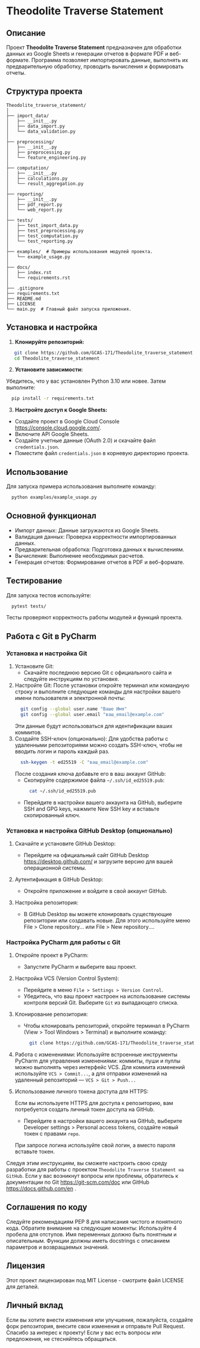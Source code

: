 # Theodolite Traverse Statement

## Описание

Проект **Theodolite Traverse Statement** предназначен для обработки данных из Google Sheets и генерации отчетов в формате PDF и веб-формате. Программа позволяет импортировать данные, выполнять их предварительную обработку, проводить вычисления и формировать отчеты.

## Структура проекта

```
Theodolite_traverse_statement/
│
├── import_data/
│   ├── __init__.py
│   ├── data_import.py
│   └── data_validation.py
│
├── preprocessing/
│   ├── __init__.py
│   ├── preprocessing.py
│   └── feature_engineering.py
│
├── computation/
│   ├── __init__.py
│   ├── calculations.py
│   └── result_aggregation.py
│
├── reporting/
│   ├── __init__.py
│   ├── pdf_report.py
│   └── web_report.py
│
├── tests/
│   ├── test_import_data.py
│   ├── test_preprocessing.py
│   ├── test_computation.py
│   └── test_reporting.py
│
├── examples/  # Примеры использования модулей проекта.
│   └── example_usage.py
│
├── docs/
│   ├── index.rst
│   └── requirements.rst
│
├── .gitignore
├── requirements.txt
├── README.md
├── LICENSE
└── main.py  # Главный файл запуска приложения.
```

## Установка и настройка

1. **Клонируйте репозиторий:**

```bash
   git clone https://github.com/GCAS-171/Theodolite_traverse_statement.git 
   cd Theodolite_traverse_statement
```

2. **Установите зависимости:**

Убедитесь, что у вас установлен Python 3.10 или новее. Затем выполните:

```bash
  pip install -r requirements.txt 
```

3. **Настройте доступ к Google Sheets:**

* Создайте проект в Google Cloud Console https://console.cloud.google.com/.
* Включите API Google Sheets.
* Создайте учетные данные (OAuth 2.0) и скачайте файл `credentials.json`.
* Поместите файл `credentials.json` в корневую директорию проекта.

## Использование

Для запуска примера использования выполните команду:


```bash
  python examples/example_usage.py 
```

## Основной функционал

* Импорт данных: Данные загружаются из Google Sheets.
* Валидация данных: Проверка корректности импортированных данных.
* Предварительная обработка: Подготовка данных к вычислениям.
* Вычисления: Выполнение необходимых расчетов.
* Генерация отчетов: Формирование отчетов в PDF и веб-формате.

## Тестирование

Для запуска тестов используйте:
```bash
  pytest tests/
```

Тесты проверяют корректность работы модулей и функций проекта.


## Работа с Git в PyCharm

### Установка и настройка Git

1. Установите Git:
   * Скачайте последнюю версию Git с официального сайта и следуйте инструкциям по установке.
2. Настройте Git:
   После установки откройте терминал или командную строку и выполните следующие команды для настройки 
   вашего имени пользователя и электронной почты:
    ```bash
      git config --global user.name "Ваше Имя"
      git config --global user.email "ваш_email@example.com"
    ```
   Эти данные будут использоваться для идентификации ваших коммитов.
3. Создайте SSH-ключ (опционально):
   Для удобства работы с удаленными репозиториями можно создать SSH-ключ, 
   чтобы не вводить логин и пароль каждый раз.
    ```bash
      ssh-keygen -t ed25519 -C "ваш_email@example.com"
    ```
   После создания ключа добавьте его в ваш аккаунт GitHub:
   * Скопируйте содержимое файла `~/.ssh/id_ed25519.pub`:
     ```bash
       cat ~/.ssh/id_ed25519.pub
     ```
   * Перейдите в настройки вашего аккаунта на GitHub, выберите SSH and GPG keys, 
   нажмите New SSH key и вставьте скопированный ключ.
   
### Установка и настройка GitHub Desktop (опционально)

1. Скачайте и установите GitHub Desktop:
   * Перейдите на официальный сайт GitHub Desktop https://desktop.github.com/ и загрузите версию для вашей операционной системы.
   
2. Аутентификация в GitHub Desktop:
   * Откройте приложение и войдите в свой аккаунт GitHub.
   
3. Настройка репозитория:
   * В GitHub Desktop вы можете клонировать существующие репозитории или создавать новые. Для этого используйте меню File > Clone repository... или File > New repository....

### Настройка PyCharm для работы с Git
1. Откройте проект в PyCharm:
   * Запустите PyCharm и выберите ваш проект.
   
2. Настройка VCS (Version Control System):
   * Перейдите в меню `File > Settings > Version Control`.
   * Убедитесь, что ваш проект настроен на использование системы контроля версий Git. Выберите `Git` из выпадающего списка.
   
3. Клонирование репозитория:
   * Чтобы клонировать репозиторий, откройте терминал в PyCharm (View > Tool Windows > Terminal) и выполните команду:
     ```bash
       git clone https://github.com/GCAS-171/Theodolite_traverse_statement.git
     ```
4. Работа с изменениями:
   Используйте встроенные инструменты PyCharm для управления изменениями: коммиты, пуши и пуллы можно выполнять через интерфейс VCS.
   Для коммита изменений используйте `VCS > Commit...`, а для отправки изменений на удаленный репозиторий — `VCS > Git > Push...`
   
5. Использование личного токена доступа для HTTPS:
   
    Если вы используете HTTPS для доступа к репозиторию, вам потребуется создать личный токен доступа на GitHub.
    * Перейдите в настройки вашего аккаунта на GitHub, выберите Developer settings > Personal access tokens, создайте новый токен с правами `repo`.
   
   При запросе логина используйте свой логин, а вместо пароля вставьте токен.

Следуя этим инструкциям, вы сможете настроить свою среду разработки для работы с проектом 
`Theodolite Traverse Statement на GitHub`. 
Если у вас возникнут вопросы или проблемы, обратитесь к документации по Git https://git-scm.com/doc 
или GitHub https://docs.github.com/en . 


## Соглашения по коду

Следуйте рекомендациям PEP 8 для написания чистого и понятного кода. Обратите внимание на 
следующие моменты:
Используйте 4 пробела для отступов.
Имя переменных должно быть понятным и описательным.
Функции должны иметь docstrings с описанием параметров и возвращаемых значений.


## Лицензия

Этот проект лицензирован под MIT License - смотрите файл LICENSE для деталей.


## Личный вклад

Если вы хотите внести изменения или улучшения, пожалуйста, создайте форк репозитория, 
внесите свои изменения и отправьте Pull Request. 
Спасибо за интерес к проекту! Если у вас есть вопросы или предложения, не стесняйтесь обращаться.

